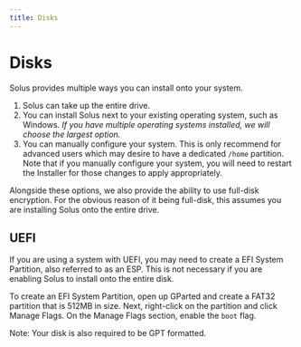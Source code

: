```yaml
---
title: Disks
---
```

# Disks

Solus provides multiple ways you can install onto your system.

1. Solus can take up the entire drive.
2. You can install Solus next to your existing operating system, such as Windows. *If you have multiple operating systems 
installed, we will choose the largest option.*
3. You can manually configure your system. This is only recommend for advanced users which may desire to have a 
dedicated `/home` partition. Note that if you manually configure your system, you will need to restart the Installer for those 
changes to apply appropriately.

Alongside these options, we also provide the ability to use full-disk encryption. For the obvious reason of it being full-disk, this 
assumes you are installing Solus onto the entire drive.


## UEFI

If you are using a system with UEFI, you may need to create a EFI System Partition, also referred to as an ESP. This is not necessary if 
you are enabling Solus to install onto the entire disk.

To create an EFI System Partition, open up GParted and create a FAT32 partition that is 512MB in size. Next, right-click on the partition and click 
Manage Flags. On the Manage Flags section, enable the `boot` flag.

Note: Your disk is also required to be GPT formatted.